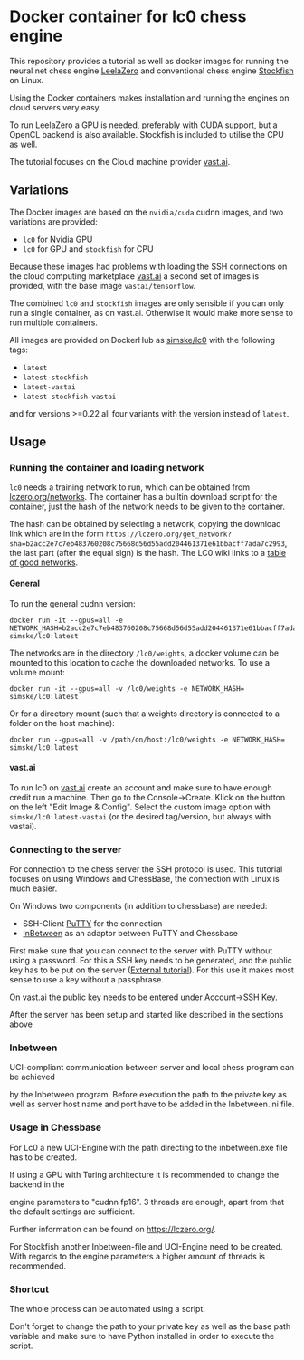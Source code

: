 # Docker container for lc0 chess engine
This repository provides a tutorial as well as docker images for running the
neural net chess engine [LeelaZero](https://github.com/LeelaChessZero/lc0) and
conventional chess engine [Stockfish](https://stockfishchess.org/) on Linux.

Using the Docker containers makes installation and running the engines on cloud servers very easy.

To run LeelaZero a GPU is needed, preferably with CUDA support, but a OpenCL backend is also available.
Stockfish is included to utilise the CPU as well.

The tutorial focuses on the Cloud machine provider [vast.ai](https://vast.ai/).

## Variations
The Docker images are based on the `nvidia/cuda` cudnn images, and two variations are provided:

 - `lc0` for Nvidia GPU
 - `lc0` for GPU and `stockfish` for CPU

Because these images had problems with loading the SSH connections on the cloud computing marketplace [vast.ai](https://vast.ai) a second set of images is provided, with the base image `vastai/tensorflow`.

The combined `lc0` and `stockfish` images are only sensible if you can only run a single container, as on vast.ai. Otherwise it would make more sense to run multiple containers.

All images are provided on DockerHub as [simske/lc0](https://hub.docker.com/r/simske/lc0) with the following tags:

 - `latest`
 - `latest-stockfish`
 - `latest-vastai`
 - `latest-stockfish-vastai`

and for versions >=0.22 all four variants with the version instead of `latest`.

## Usage

### Running the container and loading network
`lc0` needs a training network to run, which can be obtained from [lczero.org/networks](https://lczero.org/networks/).
The container has a builtin download script for the container, just the hash of the network needs to be given to the container.

The hash can be obtained by selecting a network, copying the download link which are in the form
`https://lczero.org/get_network?sha=b2acc2e7c7eb483760208c75668d56d55add204461371e61bbacff7ada7c2993`,
the last part (after the equal sign) is the hash.
The LC0 wiki links to a [table of good networks](https://docs.google.com/spreadsheets/d/1XSJiCcQpCLv0fNwrUn7jXjdkZFU63YFEWpdXv6dSSg0).

#### General
To run the general cudnn version:
```
docker run -it --gpus=all -e NETWORK_HASH=b2acc2e7c7eb483760208c75668d56d55add204461371e61bbacff7ada7c2993 simske/lc0:latest
```
The networks are in the directory `/lc0/weights`, a docker volume can be mounted to this location to cache the downloaded networks.
To use a volume mount:
```
docker run -it --gpus=all -v /lc0/weights -e NETWORK_HASH= simske/lc0:latest
```
Or for a directory mount (such that a weights directory is connected to a folder on the host machine):
```
docker run --gpus=all -v /path/on/host:/lc0/weights -e NETWORK_HASH= simske/lc0:latest
```


#### vast.ai
To run lc0 on [vast.ai](https://vast.ai) create an account and make sure to have enough credit run a machine.
Then go to the Console->Create. Klick on the button on the left "Edit Image & Config".
Select the custom image option with `simske/lc0:latest-vastai` (or the desired tag/version, but always with vastai).

### Connecting to the server
For connection to the chess server the SSH protocol is used.
This tutorial focuses on using Windows and ChessBase, the connection with Linux is much easier.

On Windows two components (in addition to chessbase) are needed:

 - SSH-Client [PuTTY](https://putty.org/) for the connection
 - [InBetween](https://www.chess.com/blog/AldoE/the-tale-of-the-lost-wrapper-inbetween-by-odd-gunnar-malin)
   as an adaptor between PuTTY and Chessbase

First make sure that you can connect to the server with PuTTY without using a password.
For this a SSH key needs to be generated, and the public key has to be put on the server ([External tutorial](https://devops.ionos.com/tutorials/use-ssh-keys-with-putty-on-windows/)).
For this use it makes most sense to use a key without a passphrase.

On vast.ai the public key needs to be entered under Account->SSH Key.

After the server has been setup and started like described in the sections above



### Inbetween

UCI-compliant communication between server and local chess program can be achieved

by the Inbetween program. Before execution the path to the private key as well as server host name and port have to be added in the Inbetween.ini file.

### Usage in Chessbase

For Lc0 a new UCI-Engine with the path directing to the inbetween.exe file has to be created.

If using a GPU with Turing architecture it is recommended to change the backend in the

engine parameters to "cudnn fp16". 3 threads are enough, apart from that the default settings are sufficient.

Further information can be found on https://lczero.org/.

For Stockfish another Inbetween-file and UCI-Engine need to be created. With regards to the engine parameters a higher amount of threads is recommended.



### Shortcut

The whole process can be automated using a script.

Don't forget to change the path to your private key as well as the base path variable and make sure to have Python installed in order to execute the script.




